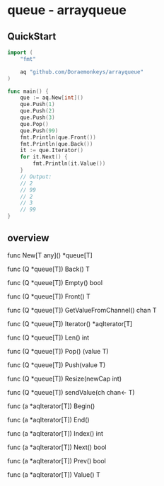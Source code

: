 

# queue - arrayqueue

## QuickStart

```go
import (
	"fmt"

	aq "github.com/Doraemonkeys/arrayqueue"
)

func main() {
	que := aq.New[int]()
	que.Push(1)
	que.Push(2)
	que.Push(3)
	que.Pop()
	que.Push(99)
	fmt.Println(que.Front())
	fmt.Println(que.Back())
	it := que.Iterator()
	for it.Next() {
		fmt.Println(it.Value())
	}
	// Output:
	// 2
	// 99
	// 2
	// 3
	// 99
}

```





## overview

func New[T any]\() *queue[T]



func (Q *queue[T]) Back() T

func (Q *queue[T]) Empty() bool

func (Q *queue[T]) Front() T

func (Q *queue[T]) GetValueFromChannel() chan T

func (Q *queue[T]) Iterator() *aqIterator[T]

func (Q *queue[T]) Len() int

func (Q *queue[T]) Pop() (value T)

func (Q *queue[T]) Push(value T)

func (Q *queue[T]) Resize(newCap int)

func (Q *queue[T]) sendValue(ch chan<- T)



func (a *aqIterator[T]) Begin()

func (a *aqIterator[T]) End()

func (a *aqIterator[T]) Index() int

func (a *aqIterator[T]) Next() bool

func (a *aqIterator[T]) Prev() bool

func (a *aqIterator[T]) Value() T


